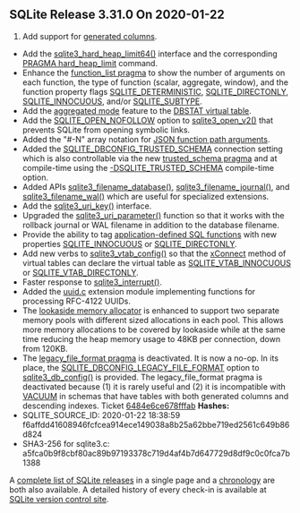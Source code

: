 ## SQLite Release 3\.31\.0 On 2020\-01\-22

1. Add support for [generated columns](../gencol.html).
- Add the [sqlite3\_hard\_heap\_limit64()](../c3ref/hard_heap_limit64.html) interface and the corresponding
 [PRAGMA hard\_heap\_limit](../pragma.html#pragma_hard_heap_limit) command.
- Enhance the [function\_list pragma](../pragma.html#pragma_function_list) to show the number of arguments on each
 function, the type of function (scalar, aggregate, window), and the function
 property flags [SQLITE\_DETERMINISTIC](../c3ref/c_deterministic.html#sqlitedeterministic), [SQLITE\_DIRECTONLY](../c3ref/c_deterministic.html#sqlitedirectonly),
 [SQLITE\_INNOCUOUS](../c3ref/c_deterministic.html#sqliteinnocuous), and/or [SQLITE\_SUBTYPE](../c3ref/c_deterministic.html#sqlitesubtype).
- Add the [aggregated mode](../dbstat.html#dbstatagg) feature to the
 [DBSTAT virtual table](../dbstat.html).
- Add the [SQLITE\_OPEN\_NOFOLLOW](../c3ref/open.html#opennofollow) option to [sqlite3\_open\_v2()](../c3ref/open.html) that
 prevents SQLite from opening symbolic links.
- Added the "\#\-N" array notation for [JSON function path arguments](../json1.html#jsonpath).
- Added the [SQLITE\_DBCONFIG\_TRUSTED\_SCHEMA](../c3ref/c_dbconfig_defensive.html#sqlitedbconfigtrustedschema) connection setting which is
 also controllable via the new [trusted\_schema pragma](../pragma.html#pragma_trusted_schema) and at compile\-time
 using the [\-DSQLITE\_TRUSTED\_SCHEMA](../compile.html#trusted_schema) compile\-time option.
- Added APIs [sqlite3\_filename\_database()](../c3ref/filename_database.html), [sqlite3\_filename\_journal()](../c3ref/filename_database.html), and
 [sqlite3\_filename\_wal()](../c3ref/filename_database.html) which are useful for specialized extensions.
- Add the [sqlite3\_uri\_key()](../c3ref/uri_boolean.html) interface.
- Upgraded the [sqlite3\_uri\_parameter()](../c3ref/uri_boolean.html) function so that it works with the
 rollback journal or WAL filename in addition to the database filename.
- Provide the ability to tag [application\-defined SQL functions](../appfunc.html) with
 new properties [SQLITE\_INNOCUOUS](../c3ref/c_deterministic.html#sqliteinnocuous) or [SQLITE\_DIRECTONLY](../c3ref/c_deterministic.html#sqlitedirectonly).
- Add new verbs to [sqlite3\_vtab\_config()](../c3ref/vtab_config.html) so that the [xConnect](../vtab.html#xconnect) method
 of virtual tables can declare the virtual table as
 [SQLITE\_VTAB\_INNOCUOUS](../c3ref/c_vtab_constraint_support.html#sqlitevtabinnocuous) or [SQLITE\_VTAB\_DIRECTONLY](../c3ref/c_vtab_constraint_support.html#sqlitevtabdirectonly).
- Faster response to [sqlite3\_interrupt()](../c3ref/interrupt.html).
- Added the [uuid.c](https://sqlite.org/src/file/ext/misc/uuid.c) extension module
 implementing functions for processing RFC\-4122 UUIDs.
- The [lookaside memory allocator](../malloc.html#lookaside) is enhanced to support two separate memory
 pools with different sized allocations in each pool. This allows more memory
 allocations to be covered by lookaside while at the same time reducing the
 heap memory usage to 48KB per connection, down from 120KB.
- The [legacy\_file\_format pragma](../pragma.html#pragma_legacy_file_format) is deactivated. It is now a no\-op. In its place,
 the [SQLITE\_DBCONFIG\_LEGACY\_FILE\_FORMAT](../c3ref/c_dbconfig_defensive.html#sqlitedbconfiglegacyfileformat) option to [sqlite3\_db\_config()](../c3ref/db_config.html) is
 provided. The legacy\_file\_format pragma is deactivated because (1\) it is
 rarely useful and (2\) it is incompatible with [VACUUM](../lang_vacuum.html) in schemas that have
 tables with both generated columns and descending indexes.
 Ticket [6484e6ce678fffab](https://www.sqlite.org/src/info/6484e6ce678fffab)
**Hashes:**
- SQLITE\_SOURCE\_ID: 2020\-01\-22 18:38:59 f6affdd41608946fcfcea914ece149038a8b25a62bbe719ed2561c649b86d824
- SHA3\-256 for sqlite3\.c: a5fca0b9f8cbf80ac89b97193378c719d4af4b7d647729d8df9c0c0fca7b1388



A [complete list of SQLite releases](../changes.html)
 in a single page and a [chronology](../chronology.html) are both also available.
 A detailed history of every
 check\-in is available at
 [SQLite version control site](https://www.sqlite.org/src/timeline).


